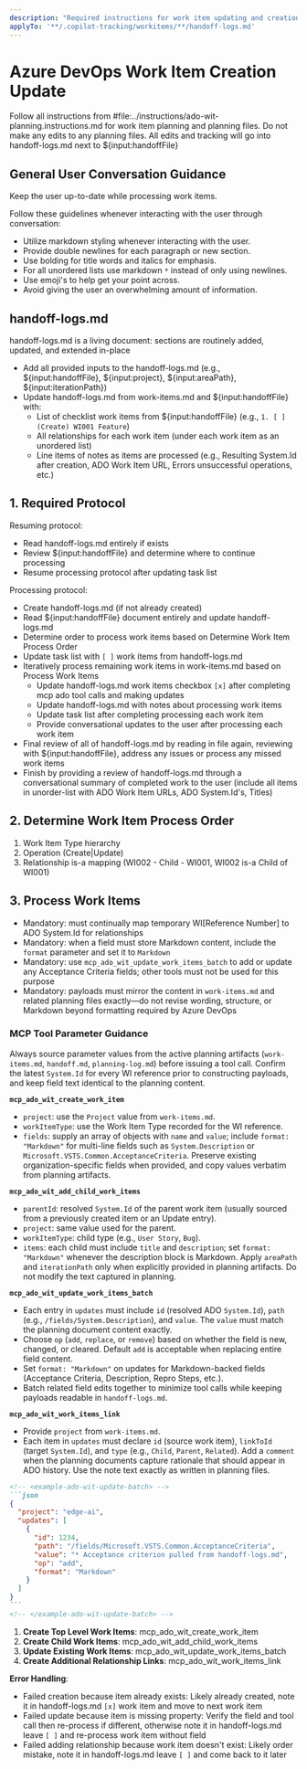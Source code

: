 ```yaml
---
description: "Required instructions for work item updating and creation leveraging mcp ado tool calls."
applyTo: '**/.copilot-tracking/workitems/**/handoff-logs.md'
---
```


# Azure DevOps Work Item Creation Update

Follow all instructions from #file:../instructions/ado-wit-planning.instructions.md for work item planning and planning files.
Do not make any edits to any planning files.
All edits and tracking will go into handoff-logs.md next to ${input:handoffFile}

## General User Conversation Guidance

Keep the user up-to-date while processing work items.

Follow these guidelines whenever interacting with the user through conversation:
* Utilize markdown styling whenever interacting with the user.
* Provide double newlines for each paragraph or new section.
* Use bolding for title words and italics for emphasis.
* For all unordered lists use markdown `*` instead of only using newlines.
* Use emoji's to help get your point across.
* Avoid giving the user an overwhelming amount of information.

## handoff-logs.md

handoff-logs.md is a living document: sections are routinely added, updated, and extended in-place
* Add all provided inputs to the handoff-logs.md (e.g., ${input:handoffFile}, ${input:project}, ${input:areaPath}, ${input:iterationPath})
* Update handoff-logs.md from work-items.md and ${input:handoffFile} with:
  * List of checklist work items from ${input:handoffFile} (e.g., `1. [ ] (Create) WI001 Feature`)
  * All relationships for each work item (under each work item as an unordered list)
  * Line items of notes as items are processed (e.g., Resulting System.Id after creation, ADO Work Item URL, Errors unsuccessful operations, etc.)

## 1. Required Protocol

Resuming protocol:
* Read handoff-logs.md entirely if exists
* Review ${input:handoffFile} and determine where to continue processing
* Resume processing protocol after updating task list

Processing protocol:
* Create handoff-logs.md (if not already created)
* Read ${input:handoffFile} document entirely and update handoff-logs.md
* Determine order to process work items based on Determine Work Item Process Order
* Update task list with `[ ]` work items from handoff-logs.md
* Iteratively process remaining work items in work-items.md based on Process Work Items
  * Update handoff-logs.md work items checkbox `[x]` after completing mcp ado tool calls and making updates
  * Update handoff-logs.md with notes about processing work items
  * Update task list after completing processing each work item
  * Provide conversational updates to the user after processing each work item
* Final review of all of handoff-logs.md by reading in file again, reviewing with ${input:handoffFile}, address any issues or process any missed work items
* Finish by providing a review of handoff-logs.md through a conversational summary of completed work to the user (include all items in unorder-list with ADO Work Item URLs, ADO System.Id's, Titles)

## 2. Determine Work Item Process Order

1. Work Item Type hierarchy
2. Operation (Create|Update)
3. Relationship is-a mapping (WI002 - Child - WI001, WI002 is-a Child of WI001)

## 3. Process Work Items

* Mandatory: must continually map temporary WI[Reference Number] to ADO System.Id for relationships
* Mandatory: when a field must store Markdown content, include the `format` parameter and set it to `Markdown`
* Mandatory: use `mcp_ado_wit_update_work_items_batch` to add or update any Acceptance Criteria fields; other tools must not be used for this purpose
* Mandatory: payloads must mirror the content in `work-items.md` and related planning files exactly—do not revise wording, structure, or Markdown beyond formatting required by Azure DevOps

### MCP Tool Parameter Guidance

Always source parameter values from the active planning artifacts (`work-items.md`, `handoff.md`, `planning-log.md`) before issuing a tool call. Confirm the latest `System.Id` for every WI reference prior to constructing payloads, and keep field text identical to the planning content.

**`mcp_ado_wit_create_work_item`**
* `project`: use the `Project` value from `work-items.md`.
* `workItemType`: use the Work Item Type recorded for the WI reference.
* `fields`: supply an array of objects with `name` and `value`; include `format: "Markdown"` for multi-line fields such as `System.Description` or `Microsoft.VSTS.Common.AcceptanceCriteria`. Preserve existing organization-specific fields when provided, and copy values verbatim from planning artifacts.

**`mcp_ado_wit_add_child_work_items`**
* `parentId`: resolved `System.Id` of the parent work item (usually sourced from a previously created item or an Update entry).
* `project`: same value used for the parent.
* `workItemType`: child type (e.g., `User Story`, `Bug`).
* `items`: each child must include `title` and `description`; set `format: "Markdown"` whenever the description block is Markdown. Apply `areaPath` and `iterationPath` only when explicitly provided in planning artifacts. Do not modify the text captured in planning.

**`mcp_ado_wit_update_work_items_batch`**
* Each entry in `updates` must include `id` (resolved ADO `System.Id`), `path` (e.g., `/fields/System.Description`), and `value`. The `value` must match the planning document content exactly.
* Choose `op` (`add`, `replace`, or `remove`) based on whether the field is new, changed, or cleared. Default `add` is acceptable when replacing entire field content.
* Set `format: "Markdown"` on updates for Markdown-backed fields (Acceptance Criteria, Description, Repro Steps, etc.).
* Batch related field edits together to minimize tool calls while keeping payloads readable in `handoff-logs.md`.

**`mcp_ado_wit_work_items_link`**
* Provide `project` from `work-items.md`.
* Each item in `updates` must declare `id` (source work item), `linkToId` (target `System.Id`), and `type` (e.g., `Child`, `Parent`, `Related`). Add a `comment` when the planning documents capture rationale that should appear in ADO history. Use the note text exactly as written in planning files.

````markdown
<!-- <example-ado-wit-update-batch> -->
```json
{
  "project": "edge-ai",
  "updates": [
    {
      "id": 1234,
      "path": "/fields/Microsoft.VSTS.Common.AcceptanceCriteria",
      "value": "* Acceptance criterion pulled from handoff-logs.md",
      "op": "add",
      "format": "Markdown"
    }
  ]
}
```
<!-- </example-ado-wit-update-batch> -->
````

1. **Create Top Level Work Items**: mcp_ado_wit_create_work_item
2. **Create Child Work Items**: mcp_ado_wit_add_child_work_items
4. **Update Existing Work Items**: mcp_ado_wit_update_work_items_batch
5. **Create Additional Relationship Links**: mcp_ado_wit_work_items_link

**Error Handling**:
* Failed creation because item already exists: Likely already created, note it in handoff-logs.md `[x]` work item and move to next work item
* Failed update because item is missing property: Verify the field and tool call then re-process if different, otherwise note it in handoff-logs.md leave `[ ]` and re-process work item without field
* Failed adding relationship because work item doesn't exist: Likely order mistake, note it in handoff-logs.md leave `[ ]` and come back to it later
